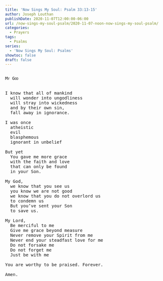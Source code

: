 ```yaml
---
title: 'Now Sings My Soul: Psalm 33:13-15'
author: Joseph Louthan
publishDate: 2020-11-07T12:00:00-06:00
url: /now-sings-my-soul-psalm/2020-11-07-noon-now-sings-my-soul-psalm/
categories:
  - Prayers
tags:
  - Psalms
series:
  - 'Now Sings My Soul: Psalms'
showtoc: false
draft: false
---
```

<pre>
<div style="font-variant: small-caps;">
My God
</div>
&nbsp;
I know that all of mankind
  will wonder into ungodliness 
  will stray into wickedness
  and by their own sin,
  fall away in ignorance. 
  
I was once
  atheistic
  evil
  blasphemous
  ignorant in unbelief
  
But yet
  You gave me more grace
  with the faith and love
  that can only be found 
  in your Son.
  
My God,
  we know that you see us
  you know we are not good
  we know that you do not overlord us
  to condemn us
  But you’ve sent your Son
  to save us.
  
My Lord,
  Be merciful to me
  Give me grace beyond measure
  Never remove your Spirit from me 
  Never end your steadfast love for me
  Do not forsake me
  Do not forget me
  Just be with me
  
You are worthy to be praised. Forever.

Amen. 
</pre>